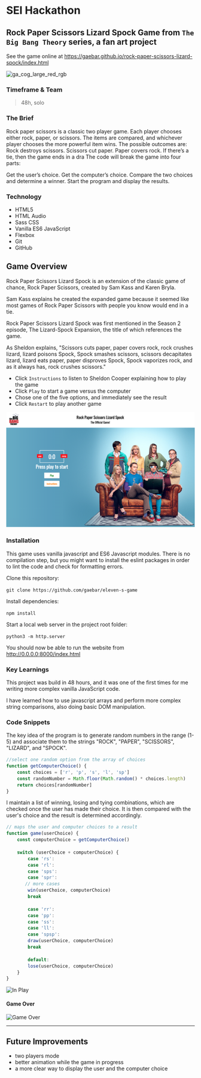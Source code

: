 # SEI Hackathon

## Rock Paper Scissors Lizard Spock Game from ``The Big Bang Theory`` series, a fan art project

See the game online at https://gaebar.github.io/rock-paper-scissors-lizard-spock/index.html

![ga_cog_large_red_rgb](https://cloud.githubusercontent.com/assets/40461/8183776/469f976e-1432-11e5-8199-6ac91363302b.png)

### Timeframe & Team
> 48h, solo

### The Brief
Rock paper scissors is a classic two player game. Each player chooses either rock, paper, or scissors. The items are compared, and whichever player chooses the more powerful item wins. The possible outcomes are: Rock destroys scissors. Scissors cut paper. Paper covers rock. If there’s a tie, then the game ends in a dra
The code will break the game into four parts:

Get the user’s choice. Get the computer’s choice. Compare the two choices and determine a winner. Start the program and display the results.

### Technology

* HTML5
* HTML Audio
* Sass CSS
* Vanilla ES6 JavaScript
* Flexbox
* Git
* GitHub

## Game Overview

Rock Paper Scissors Lizard Spock is an extension of the classic game of chance, Rock Paper Scissors, created by Sam Kass and Karen Bryla.

Sam Kass explains he created the expanded game because it seemed like most games of Rock Paper Scissors with people you know would end in a tie.

Rock Paper Scissors Lizard Spock was first mentioned in the Season 2 episode, The Lizard-Spock Expansion, the title of which references the game.

As Sheldon explains, "Scissors cuts paper, paper covers rock, rock crushes lizard, lizard poisons Spock, Spock smashes scissors, scissors decapitates lizard, lizard eats paper, paper disproves Spock, Spock vaporizes rock, and as it always has, rock crushes scissors."

* Click ``Instructions`` to listen to Sheldon Cooper explaining how to play the game
* Click ``Play`` to start a game versus the computer
* Chose one of the five options, and immediately see the result
* Click ``Restart`` to play another game


![Home Screen](./images/rr-cover.png)


 ### Installation
 This game uses vanilla javascript and ES6 Javascript modules. There is no compilation step, but you might want to install the eslint packages in order to lint the code and check for formatting errors.
 
 Clone this repository:
 
 ``git clone https://github.com/gaebar/eleven-s-game``
 
 Install dependencies:
 
 ``npm install``
 
 Start a local web server in the project root folder:
 
 ``python3 -m http.server``
 
 You should now be able to run the website from http://0.0.0.0:8000/index.html

### Key Learnings
This project was build in 48 hours, and it was one of the first times for me writing more complex vanilla JavaScript code.

I have learned how to use javascript arrays and perform more complex string comparisons, also doing basic DOM manipulation.

### Code Snippets

The key idea of the program is to generate random numbers in the range (1-5) and associate them to the strings "ROCK", "PAPER", "SCISSORS", "LIZARD", and "SPOCK".

```javascript
//select one random option from the array of choices
function getComputerChoice() {
    const choices = ['r', 'p', 's', 'l', 'sp']
    const randomNumber = Math.floor(Math.random() * choices.length)
    return choices[randomNumber]
}
```

I maintain a list of winning, losing and tying combinations, which are checked once the user has made their choice. It is then compared with the user's choice and the result is determined accordingly.

```javascript
// maps the user and computer choices to a result
function game(userChoice) {
    const computerChoice = getComputerChoice()

    switch (userChoice + computerChoice) {
        case 'rs':
        case 'rl':
        case 'sps':
        case 'spr':
       // more cases
        win(userChoice, computerChoice)
        break

        case 'rr':
        case 'pp':
        case 'ss':
        case 'll':
        case 'spsp':
        draw(userChoice, computerChoice)
        break

        default:
        lose(userChoice, computerChoice)
    }
}
```


![In Play](./images/ingame.png)

#### Game Over
![Game Over](./images/gameover.png)

 ___
 
 ## Future Improvements

 * two players mode
 * better animation while the game in progress
 * a more clear way to display the user and the computer choice

